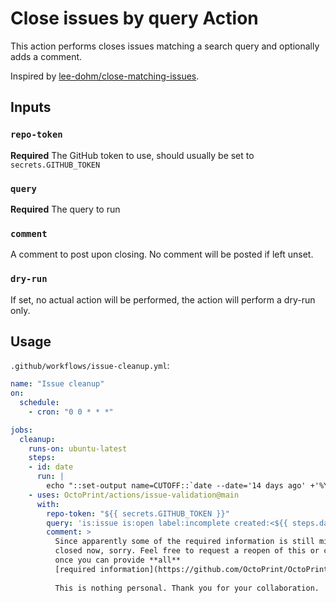 # Close issues by query Action

This action performs closes issues matching a search query and optionally
adds a comment.

Inspired by [lee-dohm/close-matching-issues](https://github.com/lee-dohm/close-matching-issues).

## Inputs

### `repo-token`

**Required** The GitHub token to use, should usually be set to `secrets.GITHUB_TOKEN`

### `query`

**Required** The query to run

### `comment`

A comment to post upon closing. No comment will be posted if left unset.

### `dry-run`

If set, no actual action will be performed, the action will perform a dry-run only.

## Usage

`.github/workflows/issue-cleanup.yml`:

```yaml
name: "Issue cleanup"
on:
  schedule:
    - cron: "0 0 * * *"

jobs:
  cleanup:
    runs-on: ubuntu-latest
    steps:
    - id: date
      run: |
        echo "::set-output name=CUTOFF::`date --date='14 days ago' +'%Y-%m-%d'`"
    - uses: OctoPrint/actions/issue-validation@main
      with:
        repo-token: "${{ secrets.GITHUB_TOKEN }}"
        query: 'is:issue is:open label:incomplete created:<${{ steps.date.outputs.CUTOFF }}'
        comment: >
          Since apparently some of the required information is still missing, this will be
          closed now, sorry. Feel free to request a reopen of this or create a new issue
          once you can provide **all** 
          [required information](https://github.com/OctoPrint/OctoPrint/blob/master/CONTRIBUTING.md#how-to-file-a-bug-report).
        
          This is nothing personal. Thank you for your collaboration.
```

